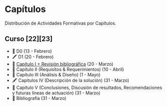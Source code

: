 # Capítulos
Distribución de Actividades Formativas por Capítulos. 

## Curso [22][23]
* 🏫 D0 (13 - Febrero)
* 🖍️ D1 (20 - Febrero)
* 📜 [Capítulo I + Revisión bibliográfica](https://github.com/calles/GII_TFG/blob/master/guia/Cap_1.md) (20 - Marzo)
* 📓 Capítulo II (Requisitos & Requerimientos) (10 - Abril)
* 🔎 Capítulo III (Análisis & Diseño) (1 - Mayo)
* 🖋️ Capítulos IV (Descripción de la solución) (31 - Marzo)
* 📒 Capítulo V (Conclusiones, Discusión de resultados, Recomendaciones y futuras líneas de actuación) (31 - Marzo)
* 📑 Bibliografía (31 - Marzo)
